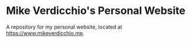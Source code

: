 Mike Verdicchio's Personal Website
==================================
A repository for my personal website, located at https://www.mikeverdicchio.me.